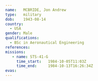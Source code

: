 ```yaml
---
name:	MCBRIDE, Jon Andrew
type:	military
dob:	1943-08-14
country:
  - USA
gender:	Male
qualifications:
  - BSc in Aeronautical Engineering
references:
missions:
   - name: STS-41-G
     time_start:   1984-10-05T11:03Z
     time_end:     1984-10-13T16:26:34Z
evas:
---
```

